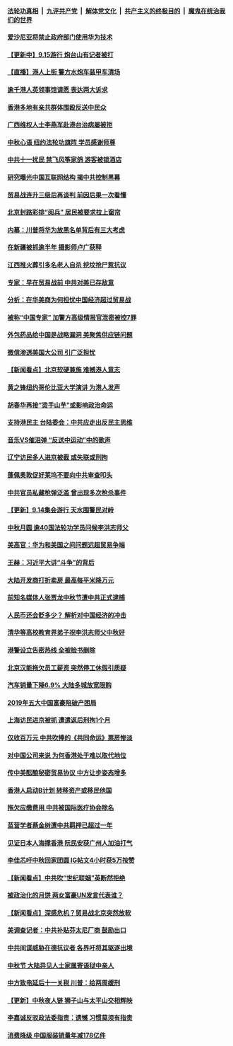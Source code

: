 ####  [法轮功真相](../../../../basic/blob/master/README.md?t=09151452) &nbsp;|&nbsp; [九评共产党](../../../../9ping.md/blob/master/README.md?t=09151452) &nbsp;|&nbsp; [解体党文化](../../../../jtdwh.md/blob/master/README.md?t=09151452)  &nbsp;|&nbsp; [共产主义的终极目的](../../../../gczydzjmd.md/blob/master/README.md?t=09151452) &nbsp;|&nbsp; [魔鬼在统治我们的世界](../../../../mgztzwmdsj.md/blob/master/README.md?t=09151452) 

#### [爱沙尼亚将禁止政府部门使用华为技术](../pages/nsc413/n11523296.md?t=09151452) 


#### [【更新中】9.15游行 炮台山有记者被打](../pages/nsc413/n11522570.md?t=09151452) 

#### [【直播】港人上街 警方水炮车装甲车清场](../pages/nsc413/n11517259.md?t=09151452) 

#### [逾千港人英领事馆请愿 表达两大诉求](../pages/nsc413/n11522830.md?t=09151452) 

#### [香港多地有亲共群体围殴反送中民众](../pages/nsc413/n11522519.md?t=09151452) 

#### [广西维权人士李燕军赴港台治病屡被拒](../pages/nsc413/n11520346.md?t=09151452) 

#### [中秋心语 纽约法轮功旗阵 学员感谢师尊](../pages/nsc413/n11519516.md?t=09151452) 

#### [中共十一扰民 禁飞风筝家鸽 游客被锁酒店](../pages/nsc413/n11522770.md?t=09151452) 

#### [研究曝光中国互联网结构 揭中共控制黑幕](../pages/nsc413/n11417977.md?t=09151452) 

#### [贸易战连升三级后再谈判 前因后果一次看懂](../pages/nsc413/n11505903.md?t=09151452) 

#### [北京封路彩排“阅兵” 居民被要求拉上窗帘](../pages/nsc413/n11522452.md?t=09151452) 

#### [内幕：川普将华为放黑名单背后有三大考虑](../pages/nsc413/n11520165.md?t=09151452) 

#### [在新疆被抓逾半年 摄影师卢广获释](../pages/nsc413/n11522117.md?t=09151452) 

#### [江西推火葬引多名老人自杀 挖坟抢尸惹抗议](../pages/nsc413/n11521722.md?t=09151452) 

#### [专家：早在贸易战前 中共对美已存敌意](../pages/nsc413/n11521536.md?t=09151452) 

#### [分析：在华美商为何担忧中国经济超过贸易战](../pages/nsc413/n11521286.md?t=09151452) 

#### [被称“中国专家” 加警方高级情报官泄密被控7罪](../pages/nsc413/n11521636.md?t=09151452) 

#### [外包药品给中国是战略漏洞 美聚焦供应链问题](../pages/nsc413/n11521619.md?t=09151452) 

#### [微信渗透美国大公司 引广泛担忧](../pages/nsc413/n11521644.md?t=09151452) 

#### [【新闻看点】北京软硬兼施 难撼港人意志](../pages/nsc413/n11521449.md?t=09151452) 

#### [黄之锋纽约哥伦比亚大学演讲 为港人发声](../pages/nsc413/n11520511.md?t=09151452) 

#### [胡春华再接“烫手山芋”或影响政治命运](../pages/nsc413/n11521340.md?t=09151452) 

#### [支持港民主 台陆委会：中共应走出反民主思维](../pages/nsc413/n11521375.md?t=09151452) 

#### [音乐VS催泪弹 “反送中运动”中的歌声](../pages/nsc413/n11521502.md?t=09151452) 

#### [辽宁访民多人进京被截 或失联或刑拘](../pages/nsc413/n11521410.md?t=09151452) 

#### [蓬佩奥敦促好莱坞不要向中共审查叩头](../pages/nsc413/n11521327.md?t=09151452) 

#### [中共官员私藏枪弹泛滥 曾出现多次枪杀事件](../pages/nsc413/n11521287.md?t=09151452) 


#### [【更新】9.14集会游行 天水围警民对峙](../pages/nsc413/n11520606.md?t=09151452) 

#### [中秋月圆 逾40国法轮功学员问候李洪志师父](../pages/nsc413/n11518812.md?t=09151452) 

#### [美高官：华为和美国之间问题远超贸易争端](../pages/nsc413/n11519906.md?t=09151452) 

#### [王赫：习近平大讲“斗争”的背后](../pages/nsc413/n11507433.md?t=09151452) 

#### [大陆开发商打折卖房 最高每平米降万元](../pages/nsc413/n11520945.md?t=09151452) 

#### [前知名媒体人张贾龙中秋节遭中共正式逮捕](../pages/nsc413/n11520987.md?t=09151452) 

#### [人民币还会贬多少？ 解析对中国经济的冲击](../pages/nsc413/n11505371.md?t=09151452) 

#### [清华等高校教育界弟子祝李洪志师父中秋好](../pages/nsc413/n11520216.md?t=09151452) 

#### [港警设立告密热线 全被脸书删除](../pages/nsc413/n11520627.md?t=09151452) 

#### [北京汉能拖欠员工薪资 突然停工休假引质疑](../pages/nsc413/n11520622.md?t=09151452) 

#### [汽车销量下降6.9% 大陆多城放宽限购](../pages/nsc413/n11520353.md?t=09151452) 

#### [2019年五大中国富豪陷破产困局](../pages/nsc413/n11505396.md?t=09151452) 

#### [上海访民进京被抓 遭遣返后刑拘1个月](../pages/nsc413/n11520361.md?t=09151452) 

#### [仅收百万元 中共吹捧的《共同命运》票房惨淡](../pages/nsc413/n11520437.md?t=09151452) 

#### [对中国公司来说 为何香港处于难以取代地位](../pages/nsc413/n11520232.md?t=09151452) 

#### [传中美酝酿秘密贸易协议 中方让步姿态增多](../pages/nsc413/n11519948.md?t=09151452) 

#### [香港人启动B计划 转移资产或移民他国](../pages/nsc413/n11520112.md?t=09151452) 

#### [拖欠应缴费用 中共被国际医疗协会除名](../pages/nsc413/n11520019.md?t=09151452) 

#### [蓝营学者蔡金树遭中共羁押已超过一年](../pages/nsc413/n11518782.md?t=09151452) 

#### [见证日本人海撑香港 阮民安获广州人加油打气](../pages/nsc413/n11519848.md?t=09151452) 

#### [李佳芯吁中秋回家团圆 IG帖文4小时获5万按赞](../pages/nsc413/n11519461.md?t=09151452) 

#### [【新闻看点】中共吹“世纪联姻”英断然拒绝](../pages/nsc413/n11519729.md?t=09151452) 

#### [被政治化的月饼 两女富豪UN发言代表谁？](../pages/nsc413/n11519951.md?t=09151452) 

#### [【新闻看点】深感危机？贸易战北京突然放软](../pages/nsc413/n11519362.md?t=09151452) 

#### [美调查记者：中共补贴芬太尼厂商 鼓励出口](../pages/nsc413/n11518257.md?t=09151452) 

#### [中共间谍威胁在德抗议者 各界吁将其驱逐出境](../pages/nsc413/n11519686.md?t=09151452) 

#### [中秋节 大陆异见人士家属寄语狱中亲人](../pages/nsc413/n11519340.md?t=09151452) 

#### [中方致电延后十一关税 川普：给两周缓刑](../pages/nsc413/n11519697.md?t=09151452) 

#### [【更新】中秋夜人链 狮子山与太平山交相辉映](../pages/nsc413/n11517995.md?t=09151452) 

#### [李嘉诚反驳政法委指责：遗憾 习惯莫须有指责](../pages/nsc413/n11519711.md?t=09151452) 

#### [消费降级 中国服装销量年减178亿件](../pages/nsc413/n11519541.md?t=09151452) 

